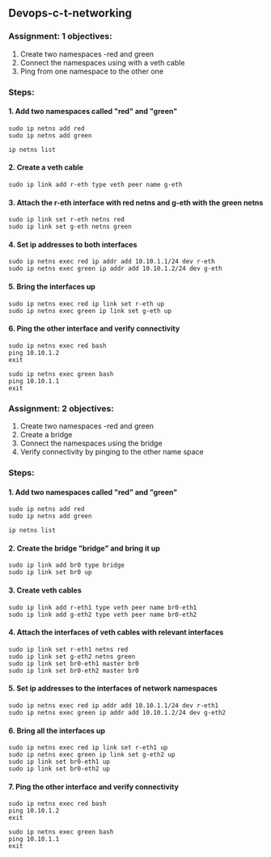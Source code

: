 ## Devops-c-t-networking

### Assignment: 1 objectives: 
1. Create two namespaces -red and green
2. Connect the namespaces using with a veth cable
3. Ping from one namespace to the other one

### Steps: 
#### 1. Add two namespaces called "red" and "green"
```
sudo ip netns add red
sudo ip netns add green

ip netns list
```
#### 2. Create a veth cable
```
sudo ip link add r-eth type veth peer name g-eth
```
#### 3. Attach the r-eth interface with red netns and g-eth with the green netns
```
sudo ip link set r-eth netns red
sudo ip link set g-eth netns green
```
#### 4. Set ip addresses to both interfaces
```
sudo ip netns exec red ip addr add 10.10.1.1/24 dev r-eth
sudo ip netns exec green ip addr add 10.10.1.2/24 dev g-eth 
```
#### 5. Bring the interfaces up
```
sudo ip netns exec red ip link set r-eth up
sudo ip netns exec green ip link set g-eth up
```
#### 6. Ping the other interface and verify connectivity
```
sudo ip netns exec red bash 
ping 10.10.1.2
exit

sudo ip netns exec green bash 
ping 10.10.1.1
exit
```


### Assignment: 2 objectives: 
1. Create two namespaces -red and green
2. Create a bridge
3. Connect the namespaces using the bridge
4. Verify connectivity by pinging to the other name space

### Steps: 
#### 1. Add two namespaces called "red" and "green"
```
sudo ip netns add red
sudo ip netns add green

ip netns list
```
#### 2. Create the bridge "bridge" and bring it up
```
sudo ip link add br0 type bridge
sudo ip link set br0 up
```
#### 3. Create veth cables
```
sudo ip link add r-eth1 type veth peer name br0-eth1
sudo ip link add g-eth2 type veth peer name br0-eth2
```
#### 4. Attach the interfaces of veth cables with relevant interfaces
```
sudo ip link set r-eth1 netns red
sudo ip link set g-eth2 netns green
sudo ip link set br0-eth1 master br0
sudo ip link set br0-eth2 master br0
```
#### 5. Set ip addresses to the interfaces of network namespaces
```
sudo ip netns exec red ip addr add 10.10.1.1/24 dev r-eth1
sudo ip netns exec green ip addr add 10.10.1.2/24 dev g-eth2 
```
#### 6. Bring all the interfaces up
```
sudo ip netns exec red ip link set r-eth1 up
sudo ip netns exec green ip link set g-eth2 up
sudo ip link set br0-eth1 up
sudo ip link set br0-eth2 up
```
#### 7. Ping the other interface and verify connectivity
```
sudo ip netns exec red bash 
ping 10.10.1.2
exit

sudo ip netns exec green bash 
ping 10.10.1.1
exit
```